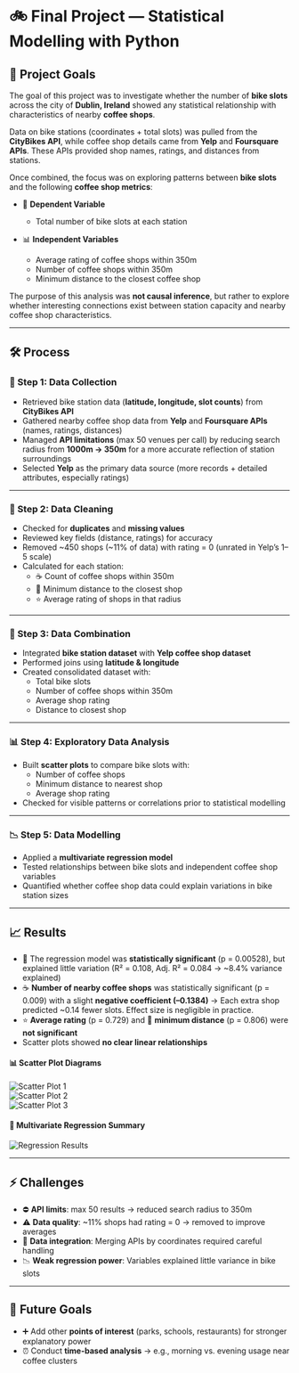 # 🚲 Final Project — Statistical Modelling with Python

## 📌 Project Goals

The goal of this project was to investigate whether the number of **bike slots** across the city of **Dublin, Ireland** showed any statistical relationship with characteristics of nearby **coffee shops**.  

Data on bike stations (coordinates + total slots) was pulled from the **CityBikes API**, while coffee shop details came from **Yelp** and **Foursquare APIs**. These APIs provided shop names, ratings, and distances from stations.  

Once combined, the focus was on exploring patterns between **bike slots** and the following **coffee shop metrics**:  

- 🎯 **Dependent Variable**  
  - Total number of bike slots at each station  

- 📊 **Independent Variables**  
  - Average rating of coffee shops within 350m  
  - Number of coffee shops within 350m  
  - Minimum distance to the closest coffee shop  

The purpose of this analysis was **not causal inference**, but rather to explore whether interesting connections exist between station capacity and nearby coffee shop characteristics.  

---

## 🛠️ Process

### 🔎 Step 1: Data Collection
- Retrieved bike station data (**latitude, longitude, slot counts**) from **CityBikes API**  
- Gathered nearby coffee shop data from **Yelp** and **Foursquare APIs** (names, ratings, distances)  
- Managed **API limitations** (max 50 venues per call) by reducing search radius from **1000m → 350m** for a more accurate reflection of station surroundings  
- Selected **Yelp** as the primary data source (more records + detailed attributes, especially ratings)  

---

### 🧹 Step 2: Data Cleaning
- Checked for **duplicates** and **missing values**  
- Reviewed key fields (distance, ratings) for accuracy  
- Removed ~450 shops (~11% of data) with rating = 0 (unrated in Yelp’s 1–5 scale)  
- Calculated for each station:  
  - ☕ Count of coffee shops within 350m  
  - 📏 Minimum distance to the closest shop  
  - ⭐ Average rating of shops in that radius  

---

### 🔗 Step 3: Data Combination
- Integrated **bike station dataset** with **Yelp coffee shop dataset**  
- Performed joins using **latitude & longitude**  
- Created consolidated dataset with:  
  - Total bike slots  
  - Number of coffee shops within 350m  
  - Average shop rating  
  - Distance to closest shop  

---

### 📊 Step 4: Exploratory Data Analysis
- Built **scatter plots** to compare bike slots with:  
  - Number of coffee shops  
  - Minimum distance to nearest shop  
  - Average shop rating  
- Checked for visible patterns or correlations prior to statistical modelling  

---

### 📉 Step 5: Data Modelling
- Applied a **multivariate regression model**  
- Tested relationships between bike slots and independent coffee shop variables  
- Quantified whether coffee shop data could explain variations in bike station sizes  

---

## 📈 Results

- 📌 The regression model was **statistically significant** (p = 0.00528), but explained little variation (R² = 0.108, Adj. R² = 0.084 → ~8.4% variance explained)  
- ☕ **Number of nearby coffee shops** was statistically significant (p = 0.009) with a slight **negative coefficient (–0.1384)** → Each extra shop predicted ~0.14 fewer slots. Effect size is negligible in practice.  
- ⭐ **Average rating** (p = 0.729) and 📏 **minimum distance** (p = 0.806) were **not significant**  
- Scatter plots showed **no clear linear relationships**  

#### 📊 Scatter Plot Diagrams
![Scatter Plot 1](./images/EDA_01.png)  
![Scatter Plot 2](./images/EDA_02.png)  
![Scatter Plot 3](./images/EDA_03.png)  

#### 📑 Multivariate Regression Summary
![Regression Results](./images/regression_modelling.png)  

---

## ⚡ Challenges
- ⛔ **API limits**: max 50 results → reduced search radius to 350m  
- ⚠️ **Data quality**: ~11% shops had rating = 0 → removed to improve averages  
- 🔗 **Data integration**: Merging APIs by coordinates required careful handling  
- 📉 **Weak regression power**: Variables explained little variance in bike slots  

---

## 🚀 Future Goals
- ➕ Add other **points of interest** (parks, schools, restaurants) for stronger explanatory power  
- ⏰ Conduct **time-based analysis** → e.g., morning vs. evening usage near coffee clusters  
